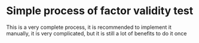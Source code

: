 # Simple process of factor validity test

This is a very complete process, it is recommended to implement it manually, it is very complicated, but it is still a lot of benefits to do it once
